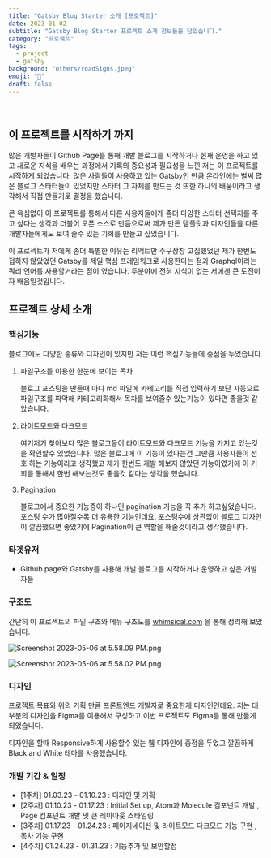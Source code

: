 ```yaml
---
title: "Gatsby Blog Starter 소개 [프로젝트]"
date: 2023-01-02
subtitle: "Gatsby Blog Starter 프로젝트 소개 정보들을 담았습니다."
category: "프로젝트"
tags:
  - project
  - gatsby
background: "others/roadSigns.jpeg"
emoji: "🤔"
draft: false
---
```


</br>

## 이 프로젝트를 시작하기 까지

많은 개발자들이 Github Page를 통해 개발 블로그를 시작하거나 현재 운영을 하고 있고 새로운 지식을 배우는 과정에서 기록의 중요성과 필요성을 느낀 저는 이 프로젝트를 시작하게 되었습니다. 많은 사람들이 사용하고 있는 Gatsby인 만큼 온라인에는 벌써 많은 블로그 스타터들이 있었지만 스타터 그 자체를 만드는 것 또한 하나의 배움이라고 생각해서 직접 만들기로 결정을 했습니다.

큰 욕심없이 이 프로젝트를 통해서 다른 사용자들에게 좀더 다양한 스타터 선택지를 주고 싶다는 생각과 더불어 오픈 소스로 만듬으로써 제가 만든 템플릿과 디자인들을 다른 개발자들에게도 보여 줄수 있는 기회를 만들고 싶었습니다.

이 프로젝트가 저에게 좀더 특별한 이유는 리액트만 주구장창 고집했었던 제가 한번도 접하지 않았었던 Gatsby를 제일 핵심 프레임워크로 사용한다는 점과 Graphql이라는 쿼리 언어를 사용할거라는 점이 였습니다. 두분야에 전혀 지식이 없는 저에겐 큰 도전이자 배움일것입니다.

## 프로젝트 상세 소개

### 핵심기능

블로그에도 다양한 종류와 디자인이 있지만 저는 이런 핵심기능들에 중점을 두었습니다.

1. 파일구조를 이용한 한눈에 보이는 목차

   블로그 포스팅을 만들때 마다 md 파일에 카테고리를 직접 입력하기 보단 자동으로 파일구조를 파악해 카테고리화해서 목차를 보여줄수 있는기능이 있다면 좋을것 같았습니다.

2. 라이트모드와 다크모드

   여기저기 찾아보다 많은 블로그들이 라이트모드와 다크모드 기능을 가지고 있는것을 확인할수 있었습니다. 많은 블로그에 이 기능이 있다는건 그만큼 사용자들이 선호 하는 기능이라고 생각했고 제가 한번도 개발 해보지 않았던 기능이였기에 이 기회를 통해서 한번 해보는것도 좋을것 같다는 생각을 했습니다.

3. Pagination

   블로그에서 중요한 기능중이 하나인 pagination 기능을 꼭 추가 하고싶었습니다. 포스팅 수가 많아질수록 더 유용한 기능인데요. 포스팅수에 상관없이 블로그 디자인이 깔끔했으면 좋았기에 Pagination이 큰 역할을 해줄것이라고 생각했습니다.

### 타겟유저

- Github page와 Gatsby를 사용해 개발 블로그를 시작하거나 운영하고 싶은 개발자들

### 구조도

간단히 이 프로젝트의 파일 구조와 메뉴 구조도를 [whimsical.com](http://whimsical.com) 을 통해 정리해 보았습니다.

![Screenshot 2023-05-06 at 5.58.09 PM.png](https://s3-us-west-2.amazonaws.com/secure.notion-static.com/7c138f02-58da-4063-b149-1176ae4ca5b6/Screenshot_2023-05-06_at_5.58.09_PM.png)

![Screenshot 2023-05-06 at 5.58.02 PM.png](https://s3-us-west-2.amazonaws.com/secure.notion-static.com/140a33e1-43bd-4988-ba93-aaf3d8f00175/Screenshot_2023-05-06_at_5.58.02_PM.png)

### 디자인

프로젝트 목표와 위의 기획 만큼 프론트엔드 개발자로 중요한게 디자인인데요. 저는 대부분의 디자인을 Figma를 이용해서 구성하고 이번 프로젝트도 Figma를 통해 만들게 되었습니다.

디자인을 할때 Responsive하게 사용할수 있는 웹 디자인에 중점을 두었고 깔끔하게 Black and White 테마를 사용했습니다.

### 개발 기간 & 일정

- [1주차] 01.03.23 - 01.10.23 : 디자인 및 기획
- [2주차] 01.10.23 - 01.17.23 : Initial Set up, Atom과 Molecule 컴포넌트 개발 , Page 컴포넌트 개발 및 큰 레이아웃 스타일링
- [3주차] 01.17.23 - 01.24.23 : 페이지네이션 및 라이트모드 다크모드 기능 구현 , 목차 기능 구현
- [4주차] 01.24.23 - 01.31.23 : 기능추가 및 보안할점
